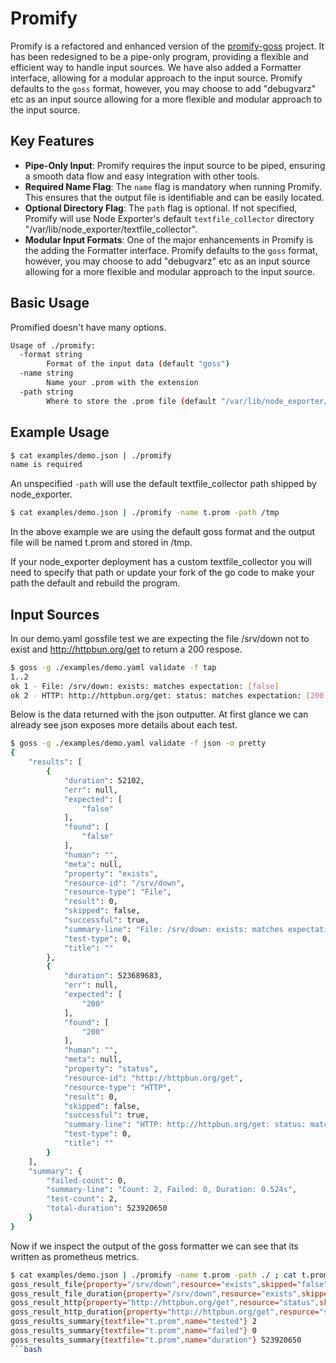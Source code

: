 
# Promify

Promify is a refactored and enhanced version of the [promify-goss](https://github.com/waydago/promify-goss) project. It has been redesigned to be a pipe-only program, providing a flexible and efficient way to handle input sources. We have also added a Formatter interface, allowing for a modular approach to the input source. Promify defaults to the `goss` format, however, you may choose to add "debugvarz" etc as an input source allowing for a more flexible and modular approach to the input source.

## Key Features

- **Pipe-Only Input**: Promify requires the input source to be piped, ensuring a smooth data flow and easy integration with other tools.
- **Required Name Flag**: The `name` flag is mandatory when running Promify. This ensures that the output file is identifiable and can be easily located.
- **Optional Directory Flag**: The `path` flag is optional. If not specified, Promify will use Node Exporter's default `textfile_collector` directory "/var/lib/node_exporter/textfile_collector".
- **Modular Input Formats**: One of the major enhancements in Promify is the adding the Formatter interface. Promify defaults to the `goss` format, however, you may choose to add "debugvarz" etc as an input source allowing for a more flexible and modular approach to the input source.

## Basic Usage

Promified doesn't have many options.

```bash
Usage of ./promify:
  -format string
        Format of the input data (default "goss")
  -name string
        Name your .prom with the extension
  -path string
        Where to store the .prom file (default "/var/lib/node_exporter/textfile_collector")
```

## Example Usage

```bash
$ cat examples/demo.json | ./promify                                      
name is required
```

An unspecified `-path` will use the default textfile_collector path shipped by node_exporter.

```bash
$ cat examples/demo.json | ./promify -name t.prom -path /tmp
```
In the above example we are using the default goss format and the output file will be named t.prom and stored in /tmp.

If your node_exporter deployment has a custom textfile_collector you will need to specify that path or update your fork of the go code to make your path the default and rebuild the program.

## Input Sources

In our demo.yaml gossfile test we are expecting the file /srv/down not to exist and http://httpbun.org/get to return a 200 respose.

```bash
$ goss -g ./examples/demo.yaml validate -f tap
1..2
ok 1 - File: /srv/down: exists: matches expectation: [false]
ok 2 - HTTP: http://httpbun.org/get: status: matches expectation: [200]
```

Below is the data returned with the json outputter. At first glance we can already see json exposes more details about each test.

```bash
$ goss -g ./examples/demo.yaml validate -f json -o pretty
{
    "results": [
        {
            "duration": 52102,
            "err": null,
            "expected": [
                "false"
            ],
            "found": [
                "false"
            ],
            "human": "",
            "meta": null,
            "property": "exists",
            "resource-id": "/srv/down",
            "resource-type": "File",
            "result": 0,
            "skipped": false,
            "successful": true,
            "summary-line": "File: /srv/down: exists: matches expectation: [false]",
            "test-type": 0,
            "title": ""
        },
        {
            "duration": 523689683,
            "err": null,
            "expected": [
                "200"
            ],
            "found": [
                "200"
            ],
            "human": "",
            "meta": null,
            "property": "status",
            "resource-id": "http://httpbun.org/get",
            "resource-type": "HTTP",
            "result": 0,
            "skipped": false,
            "successful": true,
            "summary-line": "HTTP: http://httpbun.org/get: status: matches expectation: [200]",
            "test-type": 0,
            "title": ""
        }
    ],
    "summary": {
        "failed-count": 0,
        "summary-line": "Count: 2, Failed: 0, Duration: 0.524s",
        "test-count": 2,
        "total-duration": 523920650
    }
}
```

Now if we inspect the output of the goss formatter we can see that its written as prometheus metrics.

```bash
$ cat examples/demo.json | ./promify -name t.prom -path ./ ; cat t.prom       
goss_result_file{property="/srv/down",resource="exists",skipped="false"} 0
goss_result_file_duration{property="/srv/down",resource="exists",skipped="false"} 52102
goss_result_http{property="http://httpbun.org/get",resource="status",skipped="false"} 0
goss_result_http_duration{property="http://httpbun.org/get",resource="status",skipped="false"} 523689683
goss_results_summary{textfile="t.prom",name="tested"} 2
goss_results_summary{textfile="t.prom",name="failed"} 0
goss_results_summary{textfile="t.prom",name="duration"} 523920650
```bash
